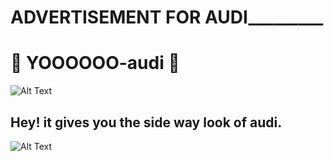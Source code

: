 #           ____________ADVERTISEMENT FOR AUDI_____________________

# :metal: YOOOOOO-audi :metal:


![Alt Text](https://rukminim1.flixcart.com/image/416/416/laptop-skin-decal/e/g/9/15-6-shopnow-audi-car-logo-original-imae5p682ebnkzbf.jpeg?q=70)
## Hey! it gives you the side way look of audi.
![Alt Text](http://img.cityconnectapps.com/full/378b7035efca4955.jpg)
